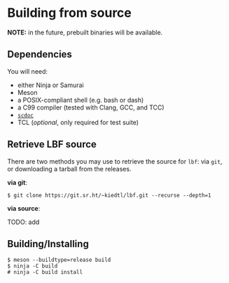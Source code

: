 # Building from source

**NOTE:** in the future, prebuilt binaries will be available.

## Dependencies

You will need:

- either Ninja or Samurai
- Meson
- a POSIX-compliant shell (e.g. bash or dash)
- a C99 compiler (tested with Clang, GCC, and TCC)
- [`scdoc`](https://git.sr.ht/~sircmpwn/scdoc)
- TCL (*optional*, only required for test suite)

## Retrieve LBF source

There are two methods you may use to retrieve the source for `lbf`: via
`git`, or downloading a tarball from the releases.

**via git**:

```
$ git clone https://git.sr.ht/~kiedtl/lbf.git --recurse --depth=1
```

**via source**:

TODO: add

## Building/Installing

```
$ meson --buildtype=release build
$ ninja -C build
# ninja -C build install
```
